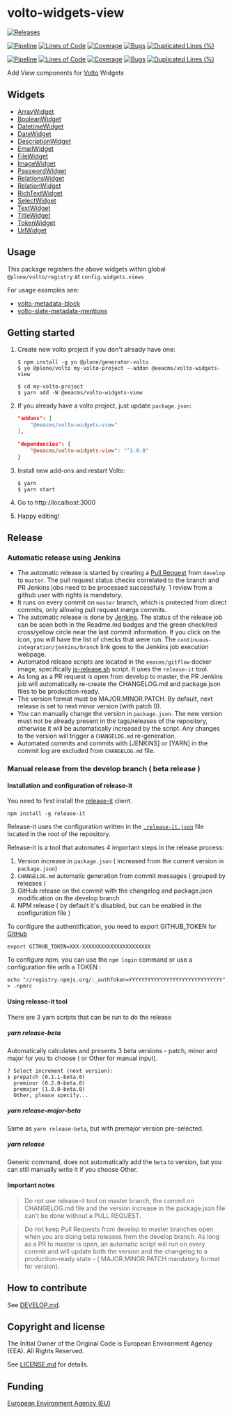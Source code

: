 # volto-widgets-view

[![Releases](https://img.shields.io/github/v/release/eea/volto-widgets-view)](https://github.com/eea/volto-widgets-view/releases)

[![Pipeline](https://ci.eionet.europa.eu/buildStatus/icon?job=volto-addons%2Fvolto-widgets-view%2Fmaster&subject=master)](https://ci.eionet.europa.eu/view/Github/job/volto-addons/job/volto-widgets-view/job/master/display/redirect)
[![Lines of Code](https://sonarqube.eea.europa.eu/api/project_badges/measure?project=volto-widgets-view-master&metric=ncloc)](https://sonarqube.eea.europa.eu/dashboard?id=volto-widgets-view-master)
[![Coverage](https://sonarqube.eea.europa.eu/api/project_badges/measure?project=volto-widgets-view-master&metric=coverage)](https://sonarqube.eea.europa.eu/dashboard?id=volto-widgets-view-master)
[![Bugs](https://sonarqube.eea.europa.eu/api/project_badges/measure?project=volto-widgets-view-master&metric=bugs)](https://sonarqube.eea.europa.eu/dashboard?id=volto-widgets-view-master)
[![Duplicated Lines (%)](https://sonarqube.eea.europa.eu/api/project_badges/measure?project=volto-widgets-view-master&metric=duplicated_lines_density)](https://sonarqube.eea.europa.eu/dashboard?id=volto-widgets-view-master)

[![Pipeline](https://ci.eionet.europa.eu/buildStatus/icon?job=volto-addons%2Fvolto-widgets-view%2Fdevelop&subject=develop)](https://ci.eionet.europa.eu/view/Github/job/volto-addons/job/volto-widgets-view/job/develop/display/redirect)
[![Lines of Code](https://sonarqube.eea.europa.eu/api/project_badges/measure?project=volto-widgets-view-develop&metric=ncloc)](https://sonarqube.eea.europa.eu/dashboard?id=volto-widgets-view-develop)
[![Coverage](https://sonarqube.eea.europa.eu/api/project_badges/measure?project=volto-widgets-view-develop&metric=coverage)](https://sonarqube.eea.europa.eu/dashboard?id=volto-widgets-view-develop)
[![Bugs](https://sonarqube.eea.europa.eu/api/project_badges/measure?project=volto-widgets-view-develop&metric=bugs)](https://sonarqube.eea.europa.eu/dashboard?id=volto-widgets-view-develop)
[![Duplicated Lines (%)](https://sonarqube.eea.europa.eu/api/project_badges/measure?project=volto-widgets-view-develop&metric=duplicated_lines_density)](https://sonarqube.eea.europa.eu/dashboard?id=volto-widgets-view-develop)


Add View components for [Volto](https://github.com/plone/volto#volto) Widgets

## Widgets

- [ArrayWidget](https://github.com/eea/volto-widgets-view/blob/master/src/components/theme/Widgets/ArrayWidget.jsx)
- [BooleanWidget](https://github.com/eea/volto-widgets-view/blob/master/src/components/theme/Widgets/BooleanWidget.jsx)
- [DatetimeWidget](https://github.com/eea/volto-widgets-view/blob/master/src/components/theme/Widgets/DatetimeWidget.jsx)
- [DateWidget](https://github.com/eea/volto-widgets-view/blob/master/src/components/theme/Widgets/DateWidget.jsx)
- [DescriptionWidget](https://github.com/eea/volto-widgets-view/blob/master/src/components/theme/Widgets/DescriptionWidget.jsx)
- [EmailWidget](https://github.com/eea/volto-widgets-view/blob/master/src/components/theme/Widgets/EmailWidget.jsx)
- [FileWidget](https://github.com/eea/volto-widgets-view/blob/master/src/components/theme/Widgets/FileWidget.jsx)
- [ImageWidget](https://github.com/eea/volto-widgets-view/blob/master/src/components/theme/Widgets/ImageWidget.jsx)
- [PasswordWidget](https://github.com/eea/volto-widgets-view/blob/master/src/components/theme/Widgets/PasswordWidget.jsx)
- [RelationsWidget](https://github.com/eea/volto-widgets-view/blob/master/src/components/theme/Widgets/RelationsWidget.jsx)
- [RelationWidget](https://github.com/eea/volto-widgets-view/blob/master/src/components/theme/Widgets/RelationWidget.jsx)
- [RichTextWidget](https://github.com/eea/volto-widgets-view/blob/master/src/components/theme/Widgets/RichTextWidget.jsx)
- [SelectWidget](https://github.com/eea/volto-widgets-view/blob/master/src/components/theme/Widgets/SelectWidget.jsx)
- [TextWidget](https://github.com/eea/volto-widgets-view/blob/master/src/components/theme/Widgets/TextWidget.jsx)
- [TitleWidget](https://github.com/eea/volto-widgets-view/blob/master/src/components/theme/Widgets/TitleWidget.jsx)
- [TokenWidget](https://github.com/eea/volto-widgets-view/blob/master/src/components/theme/Widgets/TokenWidget.jsx)
- [UrlWidget](https://github.com/eea/volto-widgets-view/blob/master/src/components/theme/Widgets/UrlWidget.jsx)

## Usage

This package registers the above widgets within global `@plone/volto/registry` at `config.widgets.views`

For usage examples see:

- [volto-metadata-block](https://github.com/eea/volto-metadata-block)
- [volto-slate-metadata-mentions](https://github.com/eea/volto-slate-metadata-mentions)

## Getting started

1. Create new volto project if you don't already have one:

   ```
   $ npm install -g yo @plone/generator-volto
   $ yo @plone/volto my-volto-project --addon @eeacms/volto-widgets-view

   $ cd my-volto-project
   $ yarn add -W @eeacms/volto-widgets-view
   ```

1. If you already have a volto project, just update `package.json`:

   ```JSON
   "addons": [
       "@eeacms/volto-widgets-view"
   ],

   "dependencies": {
       "@eeacms/volto-widgets-view": "^1.0.0"
   }
   ```

1. Install new add-ons and restart Volto:

   ```
   $ yarn
   $ yarn start
   ```

1. Go to http://localhost:3000

1. Happy editing!

## Release

### Automatic release using Jenkins

*  The automatic release is started by creating a [Pull Request](../../compare/master...develop) from `develop` to `master`. The pull request status checks correlated to the branch and PR Jenkins jobs need to be processed successfully. 1 review from a github user with rights is mandatory.
* It runs on every commit on `master` branch, which is protected from direct commits, only allowing pull request merge commits.
* The automatic release is done by [Jenkins](https://ci.eionet.europa.eu). The status of the release job can be seen both in the Readme.md badges and the green check/red cross/yellow circle near the last commit information. If you click on the icon, you will have the list of checks that were run. The `continuous-integration/jenkins/branch` link goes to the Jenkins job execution webpage.
* Automated release scripts are located in the `eeacms/gitflow` docker image, specifically [js-release.sh](https://github.com/eea/eea.docker.gitflow/blob/master/src/js-release.sh) script. It  uses the `release-it` tool.
* As long as a PR request is open from develop to master, the PR Jenkins job will automatically re-create the CHANGELOG.md and package.json files to be production-ready.
* The version format must be MAJOR.MINOR.PATCH. By default, next release is set to next minor version (with patch 0).
* You can manually change the version in `package.json`.  The new version must not be already present in the tags/releases of the repository, otherwise it will be automatically increased by the script. Any changes to the version will trigger a `CHANGELOG.md` re-generation.
* Automated commits and commits with [JENKINS] or [YARN] in the commit log are excluded from `CHANGELOG.md` file.

### Manual release from the develop branch ( beta release )

#### Installation and configuration of release-it

You need to first install the [release-it](https://github.com/release-it/release-it)  client.

   ```
   npm install -g release-it
   ```

Release-it uses the configuration written in the [`.release-it.json`](./.release-it.json) file located in the root of the repository.

Release-it is a tool that automates 4 important steps in the release process:

1. Version increase in `package.json` ( increased from the current version in `package.json`)
2. `CHANGELOG.md` automatic generation from commit messages ( grouped by releases )
3. GitHub release on the commit with the changelog and package.json modification on the develop branch
4. NPM release ( by default it's disabled, but can be enabled in the configuration file )

To configure the authentification, you need to export GITHUB_TOKEN for [GitHub](https://github.com/settings/tokens)

   ```
   export GITHUB_TOKEN=XXX-XXXXXXXXXXXXXXXXXXXXXX
   ```

 To configure npm, you can use the `npm login` command or use a configuration file with a TOKEN :

   ```
   echo "//registry.npmjs.org/:_authToken=YYYYYYYYYYYYYYYYYYYYYYYYYYYYYY" > .npmrc
   ```

#### Using release-it tool

There are 3 yarn scripts that can be run to do the release

##### yarn release-beta

Automatically calculates and presents 3 beta versions - patch, minor and major for you to choose ( or Other for manual input).

```
? Select increment (next version):
❯ prepatch (0.1.1-beta.0)
  preminor (0.2.0-beta.0)
  premajor (1.0.0-beta.0)
  Other, please specify...
```

##### yarn release-major-beta

Same as `yarn release-beta`, but with premajor version pre-selected.

##### yarn release

Generic command, does not automatically add the `beta` to version, but you can still manually write it if you choose Other.

#### Important notes

> Do not use release-it tool on master branch, the commit on CHANGELOG.md file and the version increase in the package.json file can't be done without a PULL REQUEST.

> Do not keep Pull Requests from develop to master branches open when you are doing beta releases from the develop branch. As long as a PR to master is open, an automatic script will run on every commit and will update both the version and the changelog to a production-ready state - ( MAJOR.MINOR.PATCH mandatory format for version).


## How to contribute

See [DEVELOP.md](https://github.com/eea/volto-widgets-view/blob/master/DEVELOP.md).

## Copyright and license

The Initial Owner of the Original Code is European Environment Agency (EEA).
All Rights Reserved.

See [LICENSE.md](https://github.com/eea/volto-widgets-view/blob/master/LICENSE.md) for details.

## Funding

[European Environment Agency (EU)](http://eea.europa.eu)

